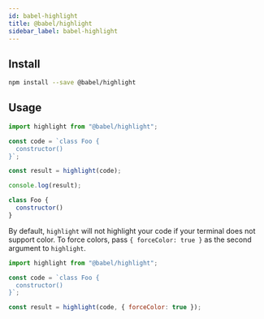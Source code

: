 ```yaml
---
id: babel-highlight
title: @babel/highlight
sidebar_label: babel-highlight
---
```


## Install

```sh
npm install --save @babel/highlight
```

## Usage

```js
import highlight from "@babel/highlight";

const code = `class Foo {
  constructor()
}`;

const result = highlight(code);

console.log(result);
```

```js
class Foo {
  constructor()
}
```

By default, `highlight` will not highlight your code if your terminal does not support color. To force colors, pass `{ forceColor: true }` as the second argument to `highlight`.

```js
import highlight from "@babel/highlight";

const code = `class Foo {
  constructor()
}`;

const result = highlight(code, { forceColor: true });
```

